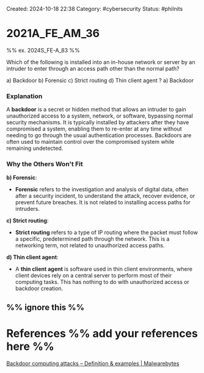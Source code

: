 Created: 2024-10-18 22:38
Category: #cybersecurity 
Status: #philnits



# 2021A_FE_AM_36
%% ex. 2024S_FE-A_83 %%

Which of the following is installed into an in-house network or server by an intruder to enter through an access path other than the normal path?

a) Backdoor 
b) Forensic 
c) Strict routing 
d) Thin client agent
? 
a) Backdoor 
### Explanation

A **backdoor** is a secret or hidden method that allows an intruder to gain unauthorized access to a system, network, or software, bypassing normal security mechanisms. It is typically installed by attackers after they have compromised a system, enabling them to re-enter at any time without needing to go through the usual authentication processes. Backdoors are often used to maintain control over the compromised system while remaining undetected.
### Why the Others Won't Fit

**b) Forensic**:

- **Forensic** refers to the investigation and analysis of digital data, often after a security incident, to understand the attack, recover evidence, or prevent future breaches. It is not related to installing access paths for intruders.

**c) Strict routing**:

- **Strict routing** refers to a type of IP routing where the packet must follow a specific, predetermined path through the network. This is a networking term, not related to unauthorized access paths.

**d) Thin client agent**:

- A **thin client agent** is software used in thin client environments, where client devices rely on a central server to perform most of their computing tasks. This has nothing to do with unauthorized access or backdoor creation.





%% ignore this %%
---









# References %% add your references here %%
[Backdoor computing attacks – Definition & examples | Malwarebytes](https://www.malwarebytes.com/backdoor#:~:text=%E2%80%9CA%20backdoor%20refers%20to%20any,network%2C%20or%20software%20application.%E2%80%9D)